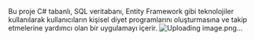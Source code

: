 Bu proje C# tabanlı, SQL veritabanı, Entity Framework gibi teknolojiler kullanılarak kullanıcıların kişisel diyet programlarını oluşturmasına ve takip etmelerine yardımcı olan bir uygulamayı içerir.
![Uploading image.png…]()
